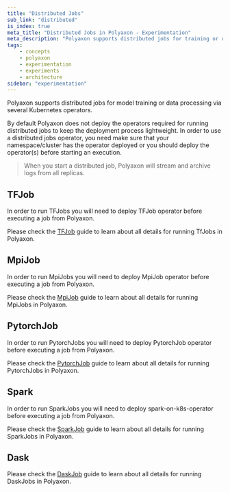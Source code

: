 ```yaml
---
title: "Distributed Jobs"
sub_link: "distributed"
is_index: true
meta_title: "Distributed Jobs in Polyaxon - Experimentation"
meta_description: "Polyaxon supports distributed jobs for training or data processing via TF-Job, MPI-Job, Pytorch-Job, Spark-Job, Dask-Job."
tags:
    - concepts
    - polyaxon
    - experimentation
    - experiments
    - architecture
sidebar: "experimentation"
---
```


Polyaxon supports distributed jobs for model training or data processing via several Kubernetes operators.

By default Polyaxon does not deploy the operators required for running distributed jobs to keep the deployment process lightweight. 
In order to use a distributed jobs operator, you need make sure that your namespace/cluster has the operator deployed 
or you should deploy the operator(s) before starting an execution.

> When you start a distributed job, Polyaxon will stream and archive logs from all replicas.

## TFJob

In order to run TFJobs you will need to deploy TFJob operator before executing a job from Polyaxon.
 
Please check the [TFJob](/docs/experimentation/distributed/tf-jobs/) guide to learn about all details for running TfJobs in Polyaxon.

## MpiJob

In order to run MpiJobs you will need to deploy MpiJob operator before executing a job from Polyaxon.

Please check the [MpiJob](/docs/experimentation/distributed/mpi-jobs/) guide to learn about all details for running MpiJobs in Polyaxon. 

## PytorchJob

In order to run PytorchJobs you will need to deploy PytorchJob operator before executing a job from Polyaxon.

Please check the [PytorchJob](/docs/experimentation/distributed/pytorch-jobs/) guide to learn about all details for running PytorchJobs in Polyaxon.

## Spark

In order to run SparkJobs you will need to deploy spark-on-k8s-operator before executing a job from Polyaxon.

Please check the [SparkJob](/docs/experimentation/distributed/spark-jobs/) guide to learn about all details for running SparkJobs in Polyaxon.

## Dask

Please check the [DaskJob](/docs/experimentation/distributed/dask-jobs/) guide to learn about all details for running DaskJobs in Polyaxon.
